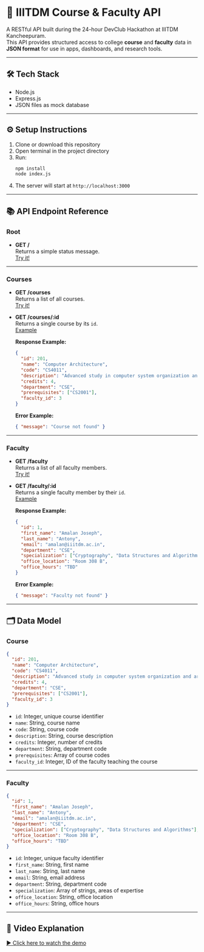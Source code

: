 # 📘 IIITDM Course & Faculty API

A RESTful API built during the 24-hour DevClub Hackathon at IIITDM Kancheepuram.  
This API provides structured access to college **course** and **faculty** data in **JSON format** for use in apps, dashboards, and research tools.

---

## 🛠️ Tech Stack

- Node.js
- Express.js
- JSON files as mock database

---

## ⚙️ Setup Instructions

1. Clone or download this repository
2. Open terminal in the project directory
3. Run:
   ```bash
   npm install
   node index.js
   ```
4. The server will start at `http://localhost:3000`

---

## 📚 API Endpoint Reference

### Root

- **GET /**  
  Returns a simple status message.  
  [Try it!](http://localhost:3000/)

---

### Courses

- **GET /courses**  
  Returns a list of all courses.  
  [Try it!](http://localhost:3000/courses)

- **GET /courses/:id**  
  Returns a single course by its `id`.  
  [Example](http://localhost:3000/courses/201)

  **Response Example:**
  ```json
  {
    "id": 201,
    "name": "Computer Architecture",
    "code": "CS4011",
    "description": "Advanced study in computer system organization and architecture.",
    "credits": 4,
    "department": "CSE",
    "prerequisites": ["CS2001"],
    "faculty_id": 3
  }
  ```

  **Error Example:**
  ```json
  { "message": "Course not found" }
  ```

---

### Faculty

- **GET /faculty**  
  Returns a list of all faculty members.  
  [Try it!](http://localhost:3000/faculty)

- **GET /faculty/:id**  
  Returns a single faculty member by their `id`.  
  [Example](http://localhost:3000/faculty/1)

  **Response Example:**
  ```json
  {
    "id": 1,
    "first_name": "Amalan Joseph",
    "last_name": "Antony",
    "email": "amalan@iiitdm.ac.in",
    "department": "CSE",
    "specialization": ["Cryptography", "Data Structures and Algorithms"],
    "office_location": "Room 308 B",
    "office_hours": "TBD"
  }
  ```

  **Error Example:**
  ```json
  { "message": "Faculty not found" }
  ```

---

## 🗂️ Data Model

### Course

```json
{
  "id": 201,
  "name": "Computer Architecture",
  "code": "CS4011",
  "description": "Advanced study in computer system organization and architecture.",
  "credits": 4,
  "department": "CSE",
  "prerequisites": ["CS2001"],
  "faculty_id": 3
}
```

- `id`: Integer, unique course identifier
- `name`: String, course name
- `code`: String, course code
- `description`: String, course description
- `credits`: Integer, number of credits
- `department`: String, department code
- `prerequisites`: Array of course codes
- `faculty_id`: Integer, ID of the faculty teaching the course

---

### Faculty

```json
{
  "id": 1,
  "first_name": "Amalan Joseph",
  "last_name": "Antony",
  "email": "amalan@iiitdm.ac.in",
  "department": "CSE",
  "specialization": ["Cryptography", "Data Structures and Algorithms"],
  "office_location": "Room 308 B",
  "office_hours": "TBD"
}
```

- `id`: Integer, unique faculty identifier
- `first_name`: String, first name
- `last_name`: String, last name
- `email`: String, email address
- `department`: String, department code
- `specialization`: Array of strings, areas of expertise
- `office_location`: String, office location
- `office_hours`: String, office hours

---
## 🎥 Video Explanation

[▶️ Click here to watch the demo](https://drive.google.com/file/d/1jS_tNfZIECU1bNI_qf44q3YG1YlIREOo/view?usp=drive_link)


